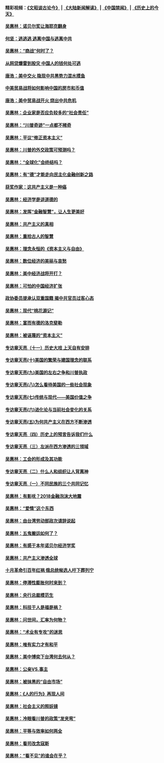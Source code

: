 #### 精彩视频：[《文昭谈古论今》](https://github.com/gfw-breaker/wenzhao/blob/master/README.md?t=12160631) | [《大陆新闻解读》](https://github.com/gfw-breaker/ntdtv-comedy/blob/master/README.md?t=12160631) | [《中国禁闻》](https://github.com/gfw-breaker/ntdtv-news/blob/master/README.md?t=12160631) | [《历史上的今天》](https://github.com/gfw-breaker/today-in-history/blob/master/README.md?t=12160631) 

#### [吴惠林：诺贝尔奖让海耶克翻身](../pages/nsc423/n10890049.md?t=12160631) 

#### [何坚：逃逃逃 逃离中国与逃离中共](../pages/nsc423/n10592891.md?t=12160631) 

#### [吴惠林：“商战”何时了？](../pages/nsc423/n10573558.md?t=12160631) 

#### [从网贷爆雷到股灾 中国人的钱何处可逃](../pages/nsc423/n10572800.md?t=12160631) 

#### [唐浩：美中交火 隐现中共黑势力混水摸鱼](../pages/nsc423/n10544040.md?t=12160631) 

#### [中美贸易战将如何影响中国的房市和币值](../pages/nsc423/n10543697.md?t=12160631) 

#### [唐浩：美中贸易战开火 烧出中共危机](../pages/nsc423/n10540126.md?t=12160631) 

#### [吴惠林：企业家是否应负较多的“社会责任”](../pages/nsc423/n10535022.md?t=12160631) 

#### [吴惠林：“川普奇迹”一点都不稀奇](../pages/nsc423/n10512808.md?t=12160631) 

#### [吴惠林：平议“修正资本主义”](../pages/nsc423/n10495724.md?t=12160631) 

#### [吴惠林：川普的外交政策可预测吗？](../pages/nsc423/n10462387.md?t=12160631) 

#### [吴惠林：“全球化”会终结吗？](../pages/nsc423/n10452838.md?t=12160631) 

#### [吴惠林：有“德”才能走向民主化金融创新之路](../pages/nsc423/n10432292.md?t=12160631) 

#### [获奖作家：这共产主义是一种癌](../pages/nsc423/n10431541.md?t=12160631) 

#### [吴惠林：经济学是讲道德的](../pages/nsc423/n10398014.md?t=12160631) 

#### [吴惠林：发挥“金融智慧”，让人生更美好](../pages/nsc423/n10375019.md?t=12160631) 

#### [吴惠林：共产主义的真相](../pages/nsc423/n10351394.md?t=12160631) 

#### [吴惠林：重拾古人的智慧](../pages/nsc423/n10337691.md?t=12160631) 

#### [吴惠林：理念永恒的《资本主义与自由》](../pages/nsc423/n10316274.md?t=12160631) 

#### [吴惠林：数位经济的美丽与哀愁](../pages/nsc423/n10292946.md?t=12160631) 

#### [吴惠林：美中经济战将开打？](../pages/nsc423/n10258825.md?t=12160631) 

#### [吴惠林：可怕的中国经济扩张](../pages/nsc423/n10219147.md?t=12160631) 

#### [政协委员提承认双重国籍 揭中共官员过客心态](../pages/nsc423/n10208809.md?t=12160631) 

#### [吴惠林：现代“桃花源记”](../pages/nsc423/n10185234.md?t=12160631) 

#### [吴惠林：富而有德的洛克斐勒](../pages/nsc423/n10142264.md?t=12160631) 

#### [吴惠林：被诬蔑的“资本主义”](../pages/nsc423/n10124816.md?t=12160631) 

#### [专访章天亮（十一）历史大戏 上天自有安排](../pages/nsc423/n10094905.md?t=12160631) 

#### [专访章天亮(十)美国的繁荣与建国理念的联系](../pages/nsc423/n10094899.md?t=12160631) 

#### [专访章天亮(九)美国的左右之争和川普执政](../pages/nsc423/n10094889.md?t=12160631) 

#### [专访章天亮(八)怎么看待美国的一些社会现象](../pages/nsc423/n10094857.md?t=12160631) 

#### [专访章天亮(七)传统与现代——美国价值之争](../pages/nsc423/n10093140.md?t=12160631) 

#### [专访章天亮(六)进化论与当前社会变化的关系](../pages/nsc423/n10092036.md?t=12160631) 

#### [专访章天亮(五)为何共产主义在西方不断渗透](../pages/nsc423/n10083620.md?t=12160631) 

#### [专访章天亮（四）历史上的预言告诉我们什么](../pages/nsc423/n10083606.md?t=12160631) 

#### [专访章天亮（三）左派在西方渗透的三领域](../pages/nsc423/n10081115.md?t=12160631) 

#### [吴惠林：工会的形成及其功能](../pages/nsc423/n10080633.md?t=12160631) 

#### [专访章天亮（二）什么人和组织让人背离神](../pages/nsc423/n10076637.md?t=12160631) 

#### [专访章天亮（一）不同民族的三个共同记忆](../pages/nsc423/n10074188.md?t=12160631) 

#### [吴惠林：有影呒？2018金融泡沫大地震](../pages/nsc423/n10040534.md?t=12160631) 

#### [吴惠林：“爱情”这个东西](../pages/nsc423/n10019423.md?t=12160631) 

#### [吴惠林：由台湾劳动部政次请辞说起](../pages/nsc423/n9979679.md?t=12160631) 

#### [吴惠林：五鬼搬运如何了？](../pages/nsc423/n9925338.md?t=12160631) 

#### [吴惠林：有感于本年诺贝尔经济学奖](../pages/nsc423/n9871883.md?t=12160631) 

#### [吴惠林：共产主义渗透全球](../pages/nsc423/n9812748.md?t=12160631) 

#### [十月革命引百年红祸 俄总统候选人吁下葬列宁](../pages/nsc423/n9810182.md?t=12160631) 

#### [吴惠林：停滞性膨胀何时来到？](../pages/nsc423/n9764136.md?t=12160631) 

#### [吴惠林：央行总裁模范生](../pages/nsc423/n9728134.md?t=12160631) 

#### [吴惠林：科技于人是福是祸？](../pages/nsc423/n9672982.md?t=12160631) 

#### [吴惠林：问世间，汇率为何物？](../pages/nsc423/n9621788.md?t=12160631) 

#### [吴惠林：“术业有专攻”的迷思](../pages/nsc423/n9580363.md?t=12160631) 

#### [吴惠林：唯有实力才有和平](../pages/nsc423/n9529599.md?t=12160631) 

#### [吴惠林：美中博奕下台湾何去何从？](../pages/nsc423/n9483598.md?t=12160631) 

#### [吴惠林：公亲VS.事主](../pages/nsc423/n9425637.md?t=12160631) 

#### [吴惠林：被抹黑的“自由市场”](../pages/nsc423/n9351545.md?t=12160631) 

#### [吴惠林：《人的行为》再现人间](../pages/nsc423/n9296339.md?t=12160631) 

#### [吴惠林：社会主义的照妖镜](../pages/nsc423/n9243460.md?t=12160631) 

#### [吴惠林：冷眼看川普的政策“发夹弯”](../pages/nsc423/n9120684.md?t=12160631) 

#### [吴惠林：平等与效率如何两全](../pages/nsc423/n9075430.md?t=12160631) 

#### [吴惠林：看司改念寇斯](../pages/nsc423/n9024915.md?t=12160631) 

#### [吴惠林：“看不见”的谁会在乎？](../pages/nsc423/n8977488.md?t=12160631) 

